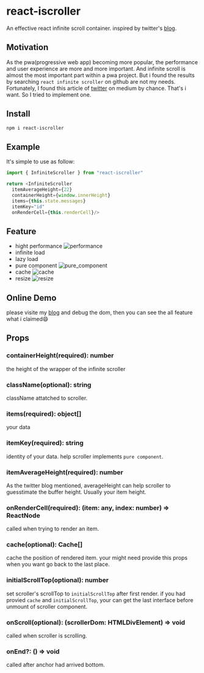 # react-iscroller

An effective react infinite scroll container. inspired by twitter's [blog](http://itsze.ro/blog/2017/04/09/infinite-list-and-react.html).

## Motivation

As the pwa(progressive web app) becoming more popular, the performance and user experience are more and more important. And infinite scroll is almost the most important part within a pwa project. But i found the results by searching `react infinite scroller` on github are not my needs. Fortunately, I found this article of [twitter](https://medium.com/@paularmstrong/twitter-lite-and-high-performance-react-progressive-web-apps-at-scale-d28a00e780a3) on medium by chance. That's i want. So I tried to implement one.

## Install

```sh
npm i react-iscroller
```

## Example

It's simple to use as follow:

```ts
import { InfiniteScroller } from "react-iscroller"

return <InfiniteScroller
  itemAverageHeight={22}
  containerHeight={window.innerHeight}
  items={this.state.messages}
  itemKey="id"
  onRenderCell={this.renderCell}/>
```

## Feature

+ hight performance
![performance](https://pic2.zhimg.com/80/v2-492eaef1b72348661339ce5d4fdaf953_hd.jpg)
+ infinite load
+ lazy load
+ pure component
![pure_component](https://pic3.zhimg.com/v2-b373e12909006ba6d79d6ed1a03519f5_b.gif)
+ cache
![cache](https://pic3.zhimg.com/v2-284a990951aed1f6ec0fe739e4ad983c_b.gif)
+ resize
![resize](https://pic1.zhimg.com/v2-d7c4e657c267bc5ee99f93f1d503ed66_b.gif)

## Online Demo

please visite my [blog](corol.me/slack) and debug the dom, then you can see the all feature what i claimed:smile:

## Props

### containerHeight(required): number

the height of the wrapper of the infinite scroller

### className(optional): string

className attatched to scroller.

### items(required): object[]

your data

### itemKey(required): string

identity of your data. help scroller implements `pure component`.

### itemAverageHeight(required): number

As the twitter blog mentioned, averageHeight can help scroller to guesstimate the buffer height. Usually your item height.

### onRenderCell(required): (item: any, index: number) => ReactNode

called when trying to render an item.

### cache(optional): Cache[]

cache the position of rendered item. your might need provide this props when you want go back to the last place.

### initialScrollTop(optional): number

set scroller's scrollTop to `initialScrollTop` after first render. if you had provied `cache` and `initialScrollTop`, your can get the last interface before unmount of scroller component.

### onScroll(optional): (scrollerDom: HTMLDivElement) => void

called when scroller is scrolling.

### onEnd?: () => void

called after anchor had arrived bottom.
